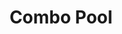 ---
layout: iframe_layout.html
title: Combo Pool
iframe_url: https://html-classic.itch.zone/html/9331874/index.html
---